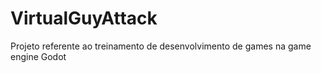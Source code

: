 # VirtualGuyAttack
Projeto referente ao treinamento de desenvolvimento de games na game engine Godot
